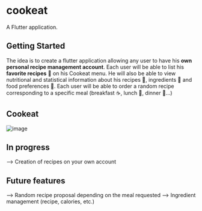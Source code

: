 # cookeat 
A Flutter application.

## Getting Started
The idea is to create a flutter application allowing any user to have his **own personal recipe management account**. Each user will be able to list his **favorite recipes** :fork_and_knife: on his Cookeat menu. He will also be able to view nutritional and statistical information about his recipes :curry:, ingredients :bread: and food preferences :pizza:. Each user will be able to order a random recipe corresponding to a specific meal (breakfast :coffee:, lunch :hamburger:, dinner :ramen:...)

## Cookeat 
![image](Cookeat/screenshot/Ecran-de-connexion>)


## In progress
--> Creation of recipes on your own account

## Future features
--> Random recipe proposal depending on the meal requested
--> Ingredient management (recipe, calories, etc.)
